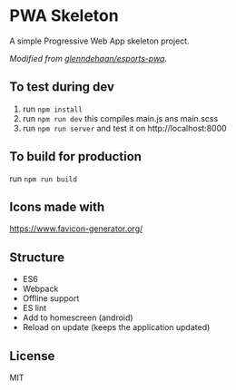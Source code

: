 # PWA Skeleton

A simple Progressive Web App skeleton project.

*Modified from [glenndehaan/esports-pwa](https://github.com/glenndehaan/esports-pwa)*.

## To test during dev

1. run ```npm install```
2. run ```npm run dev``` this compiles main.js ans main.scss
3. run ```npm run server``` and test it on http://localhost:8000

## To build for production

run ```npm run build```

## Icons made with

https://www.favicon-generator.org/

## Structure

- ES6
- Webpack
- Offline support
- ES lint
- Add to homescreen (android)
- Reload on update (keeps the application updated)

## License

MIT
